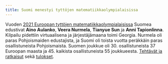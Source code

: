```yaml
---
title: Suomi menestyi tyttöjen matematiikkaolympialaisissa
---
```


Vuoden [2021 Euroopan tyttöjen
matematiikkaolympialaisissa](https://egmo2021.atsu.edu.ge/) Suomea
edustivat **Aino Aulanko**, **Veera Nurmela**, **Tianyue Sun** ja **Anni
Tapionlinna**. Kilpailu pidettiin virtuaalisena ja järjestäjämaana toimi
Georgia. Nurmela oli paras Pohjoismaiden edustajista, ja Suomi oli
toista vuotta peräkkäin paras osallistuneista Pohjoismaista. Suomen
joukkue oli 30. osallistuneista 37 Euroopan maasta ja 45. kaikista
osallistuneista 55 joukkueesta. [Tehtävät ja
ratkaisut](https://www.egmo.org/egmos/egmo10/) sekä
[tulokset](https://www.egmo.org/egmos/egmo10/scoreboard/).
